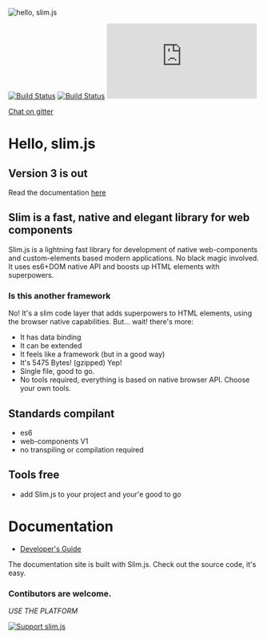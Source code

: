 ![hello, slim.js](./docs/slim2.png)

[![Build Status](https://travis-ci.org/eavichay/slim.js.svg?branch=master)](https://travis-ci.org/eavichay/slim.js)
[![Build Status](https://semaphoreci.com/api/v1/eavichay/slim-js/branches/master/badge.svg)](https://semaphoreci.com/eavichay/slim-js)
[![Build Status](https://ci.appveyor.com/api/projects/status/github/eavichay/slim.js?branch=master&svg=true)](https://ci.appveyor.com/project/eavichay/slim-js)

[Chat on gitter](https://gitter.im/slim-js/Lobby?utm_source=share-link&utm_medium=link&utm_campaign=share-link)

# Hello, slim.js

## Version 3 is out
Read the documentation [here](http://slimjs.com)

## Slim is a fast, native and elegant library for web components
Slim.js is a lightning fast library for development of native web-components and custom-elements based modern applications. No black magic involved.
It uses es6+DOM native API and boosts up HTML elements with superpowers. 

### Is this another framework
No! It's a slim code layer that adds superpowers to HTML elements, using the browser native capabilities.
But... wait! there's more:
- It has data binding
- It can be extended
- It feels like a framework (but in a good way)
- It's 5475 Bytes! (gzipped) Yep!
- Single file, good to go.
- No tools required, everything is based on native browser API. Choose your own tools.

## Standards compilant
- es6
- web-components V1
- no transpiling or compilation required

## Tools free
- add Slim.js to your project and your'e good to go

# Documentation
- [Developer's Guide](http://slimjs.com)

The documentation site is built with Slim.js. Check out the source code, it's easy.

### Contibutors are welcome.

*USE THE PLATFORM*

[![Support slim.js](https://liberapay.com/assets/widgets/donate.svg)](https://liberapay.com/eavichay/donate)

